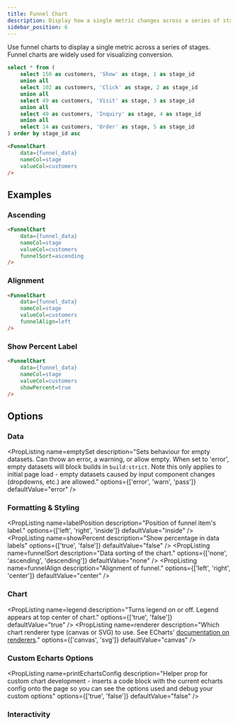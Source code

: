 ```yaml
---
title: Funnel Chart
description: Display how a single metric changes across a series of stages. Funnel charts are widely used for visualizing conversion.
sidebar_position: 6
---
```


Use funnel charts to display a single metric across a series of stages. Funnel charts are widely used for visualizing conversion.

```sql funnel_data
select * from (
    select 150 as customers, 'Show' as stage, 1 as stage_id
    union all
    select 102 as customers, 'Click' as stage, 2 as stage_id
    union all
    select 49 as customers, 'Visit' as stage, 3 as stage_id
    union all
    select 40 as customers, 'Inquiry' as stage, 4 as stage_id
    union all
    select 14 as customers, 'Order' as stage, 5 as stage_id
) order by stage_id asc
```

<DocTab>
    <div slot='preview'>
        <FunnelChart 
            data={funnel_data} 
            nameCol=stage
            valueCol=customers
        />
    </div>

```markdown
<FunnelChart 
    data={funnel_data} 
    nameCol=stage
    valueCol=customers
/>
```
</DocTab>

## Examples

### Ascending

<DocTab>
    <div slot='preview'>
        <FunnelChart 
            data={funnel_data} 
            nameCol=stage
            valueCol=customers
            funnelSort=ascending
        />
    </div>

```markdown
<FunnelChart 
    data={funnel_data} 
    nameCol=stage
    valueCol=customers
    funnelSort=ascending
/>
```
</DocTab>

### Alignment

<DocTab>
    <div slot='preview'>
        <FunnelChart 
            data={funnel_data} 
            nameCol=stage
            valueCol=customers
            funnelAlign=left
        />
    </div>

```markdown
<FunnelChart 
    data={funnel_data} 
    nameCol=stage
    valueCol=customers
    funnelAlign=left
/>
```
</DocTab>

### Show Percent Label

<DocTab>
    <div slot='preview'>
        <FunnelChart 
            data={funnel_data} 
            nameCol=stage
            valueCol=customers
            showPercent=true
        />
    </div>

```markdown
<FunnelChart 
    data={funnel_data} 
    nameCol=stage
    valueCol=customers
    showPercent=true
/>
```
</DocTab>

## Options

### Data

<PropListing
    name=data
    description="Query name, wrapped in curly braces"
    required=true
    options="query name"
/>
<PropListing
    name=nameCol
    description="Column to use for the name of the chart"
    required=true
    options="column name"
/>
<PropListing
    name=valueCol
    description="Column to use for the value of the chart"
    required=true
    options="column name"
/>
<PropListing
    name=emptySet
    description="Sets behaviour for empty datasets. Can throw an error, a warning, or allow empty. When set to 'error', empty datasets will block builds in `build:strict`. Note this only applies to initial page load - empty datasets caused by input component changes (dropdowns, etc.) are allowed."
    options={['error', 'warn', 'pass']}
    defaultValue="error"
/>
<PropListing
    name=emptyMessage
    description="Text to display when an empty dataset is received - only applies when `emptySet` is 'warn' or 'pass', or when the empty dataset is a result of an input component change (dropdowns, etc.)."
    options="string"
    defaultValue="No records"
/>

### Formatting & Styling

<PropListing
    name=valueFmt
    description="Format to use for `valueCol` (<a class=markdown href='/core-concepts/formatting'>see available formats<a/>)"
    options="Excel-style format | built-in format | custom format"
/>
<PropListing
    name=outlineColor
    description="Border color. Only accepts a single color."
    options="CSS name | hexademical | RGB | HSL"
    defaultValue="transparent"
/>
<PropListing
    name=outlineWidth
    description="Border Width. It should be a natural number."
    options="number"
    defaultValue="1"
/>
<PropListing
    name=labelPosition
    description="Position of funnel item's label."
    options={['left', 'right', 'inside']}
    defaultValue="inside"
/>
<PropListing
    name=showPercent
    description="Show percentage in data labels"
    options={['true', 'false']}
    defaultValue="false"
/>
<PropListing
    name=funnelSort
    description="Data sorting of the chart."
    options={['none', 'ascending', 'descending']}
    defaultValue="none"
/>
<PropListing
    name=funnelAlign
    description="Alignment of funnel."
    options={['left', 'right', 'center']}
    defaultValue="center"
/>
<PropListing
    name=colorPalette
    description="Array of custom colours to use for the chart. E.g., <code class=markdown>{`{['#cf0d06','#eb5752','#e88a87']}`}</code>"
    options="array of color strings (CSS name | hexademical | RGB | HSL)"
    defaultValue="built-in color palette"
/>

### Chart

<PropListing
    name=title
    description="Chart title. Appears at top left of chart."
    options="string"
/>
<PropListing
    name=subtitle
    description="Chart subtitle. Appears just under title."
    options="string"
/>
<PropListing
    name=legend
    description="Turns legend on or off. Legend appears at top center of chart."
    options={['true', 'false']}
    defaultValue="true"
/>
<PropListing
    name=renderer
    description="Which chart renderer type (canvas or SVG) to use. See ECharts' <a href='https://echarts.apache.org/handbook/en/best-practices/canvas-vs-svg/' class=markdown>documentation on renderers</a>."
    options={['canvas', 'svg']}
    defaultValue="canvas"
/>

### Custom Echarts Options

<PropListing
    name=echartsOptions
    description="Custom Echarts options to override the default options. See <a href='/components/charts/echarts-options' class=markdown>reference page</a> for available options."
    options="{`{{exampleOption:'exampleValue'}}`}"
/>
<PropListing
    name=seriesOptions
    description="Custom Echarts options to override the default options for all series in the chart. This loops through the series to apply the settings rather than having to specify every series manually using `echartsOptions` See <a href='/components/charts/echarts-options' class=markdown>reference page</a> for available options."
    options="{`{{exampleSeriesOption:'exampleValue'}}`}"
/>
<PropListing
    name=printEchartsConfig
    description="Helper prop for custom chart development - inserts a code block with the current echarts config onto the page so you can see the options used and debug your custom options"
    options={['true', 'false']}
    defaultValue="false"
/>


### Interactivity

<PropListing
    name=connectGroup
    description="Group name to connect this chart to other charts for synchronized tooltip hovering. Charts with the same `connectGroup` name will become connected"
/>

